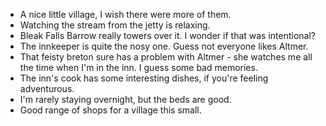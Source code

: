 - A nice little village, I wish there were more of them.
- Watching the stream from the jetty is relaxing.
- Bleak Falls Barrow really towers over it. I wonder if that was intentional?
- The innkeeper is quite the nosy one. Guess not everyone likes Altmer.
- That feisty breton sure has a problem with Altmer - she watches me all the time when I'm in the inn. I guess some bad memories.
- The inn's cook has some interesting dishes, if you're feeling adventurous.
- I'm rarely staying overnight, but the beds are good.
- Good range of shops for a village this small.
